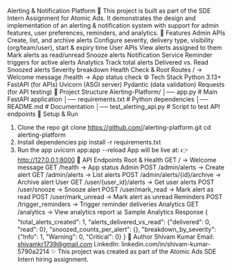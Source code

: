Alerting & Notification Platform 🚀
This project is built as part of the SDE Intern Assignment for Atomic Ads.
It demonstrates the design and implementation of an alerting & notification system with support for admin features, user preferences, reminders, and analytics.
📌 Features
Admin APIs
Create, list, and archive alerts
Configure severity, delivery type, visibility (org/team/user), start & expiry time
User APIs
View alerts assigned to them
Mark alerts as read/unread
Snooze alerts
Notification Service
Reminder triggers for active alerts
Analytics
Track total alerts
Delivered vs. Read
Snoozed alerts
Severity breakdown
Health Check & Root Routes
/ → Welcome message
/health → App status check
⚙️ Tech Stack
Python 3.13+
FastAPI (for APIs)
Uvicorn (ASGI server)
Pydantic (data validation)
Requests (for API testing)
📂 Project Structure
Alerting-Platform/
│── app.py              # Main FastAPI application
│── requirements.txt    # Python dependencies
│── README.md           # Documentation
│── test_alerting_api.py # Script to test API endpoints
🚀 Setup & Run
1. Clone the repo
git clone https://github.com/<your-username>/alerting-platform.git
cd alerting-platform
2. Install dependencies
pip install -r requirements.txt
3. Run the app
uvicorn app:app --reload
App will be live at:
👉 http://127.0.0.1:8000
🔗 API Endpoints
Root & Health
GET / → Welcome message
GET /health → App status
Admin
POST /admin/alerts → Create alert
GET /admin/alerts → List alerts
POST /admin/alerts/{id}/archive → Archive alert
User
GET /user/{user_id}/alerts → Get user alerts
POST /user/snooze → Snooze alert
POST /user/mark_read → Mark alert as read
POST /user/mark_unread → Mark alert as unread
Reminders
POST /trigger_reminders → Trigger reminder deliveries
Analytics
GET /analytics → View analytics report
📊 Sample Analytics Response
{
  "total_alerts_created": 1,
  "alerts_delivered_vs_read": {"delivered": 0, "read": 0},
  "snoozed_counts_per_alert": {},
  "breakdown_by_severity": {"Info": 1, "Warning": 0, "Critical": 0}
}
🙌 Author
Shivam Kumar
Email: shivamkr1739@gmail.com
LinkedIn: linkedin.com/in/shivam-kumar-5790a2214
✨ This project was created as part of the Atomic Ads SDE Intern hiring assignment.
